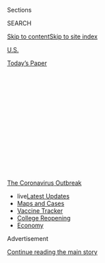 <div id="app">

<div>

<div>

<div>

<div class="NYTAppHideMasthead css-1q2w90k e1suatyy0">

<div class="section css-ui9rw0 e1suatyy2">

<div class="css-eph4ug er09x8g0">

<div class="css-6n7j50">

</div>

<span class="css-1dv1kvn">Sections</span>

<div class="css-10488qs">

<span class="css-1dv1kvn">SEARCH</span>

</div>

[Skip to content](#site-content)[Skip to site
index](#site-index)

</div>

<div id="masthead-section-label" class="css-1wr3we4 eaxe0e00">

[U.S.](https://www.nytimes.com/section/us)

</div>

<div class="css-10698na e1huz5gh0">

</div>

</div>

<div id="masthead-bar-one" class="section hasLinks css-15hmgas e1csuq9d3">

<div class="css-uqyvli e1csuq9d0">

</div>

<div class="css-1uqjmks e1csuq9d1">

</div>

<div class="css-9e9ivx">

[](https://myaccount.nytimes.com/auth/login?response_type=cookie&client_id=vi)

</div>

<div class="css-1bvtpon e1csuq9d2">

[Today’s
Paper](https://www.nytimes.com/section/todayspaper)

</div>

</div>

</div>

</div>

<div data-aria-hidden="false">

<div id="site-content" data-role="main">

<div>

<div class="css-1aor85t" style="opacity:0.000000001;z-index:-1;visibility:hidden">

<div class="css-1hqnpie">

<div class="css-epjblv">

<span class="css-17xtcya">[U.S.](/section/us)</span><span class="css-x15j1o">|</span><span class="css-fwqvlz">She
Was More Than a Statistic in a Pandemic: ‘We Didn’t Want Her to Get
Lost’</span>

</div>

<div class="css-k008qs">

<div class="css-1iwv8en">

<span class="css-18z7m18"></span>

<div>

</div>

</div>

<span class="css-1n6z4y">https://nyti.ms/3bfP2zq</span>

<div class="css-1705lsu">

<div class="css-4xjgmj">

<div class="css-4skfbu" data-role="toolbar" data-aria-label="Social Media Share buttons, Save button, and Comments Panel with current comment count" data-testid="share-tools">

  - 
  - 
  - 
  - 
    
    <div class="css-6n7j50">
    
    </div>

  - 

</div>

</div>

</div>

</div>

</div>

</div>

<div id="NYT_TOP_BANNER_REGION" class="css-13pd83m">

<div>

<div id="styln-prism-menu-1592847958612" class="section interactive-content interactive-size-medium css-1edisqu">

<div class="css-17ih8de interactive-body">

<div id="scroll-container" class="css-1gj85ro">

[<span class="styln-title-wrap"><span class="css-1pje3qr">The
Coronavirus</span><span class="css-1pje3qr">
Outbreak</span></span>](https://www.nytimes.com/news-event/coronavirus?action=click&pgtype=Article&state=default&region=TOP_BANNER&context=storylines_menu)

  - <span class="css-kqxiym" data-emphasize="true">live</span>[Latest
    Updates](https://www.nytimes.com/2020/08/03/world/coronavirus-covid-19.html?action=click&pgtype=Article&state=default&region=TOP_BANNER&context=storylines_menu)
  - [Maps and
    Cases](https://www.nytimes.com/interactive/2020/us/coronavirus-us-cases.html?action=click&pgtype=Article&state=default&region=TOP_BANNER&context=storylines_menu)
  - [Vaccine
    Tracker](https://www.nytimes.com/interactive/2020/science/coronavirus-vaccine-tracker.html?action=click&pgtype=Article&state=default&region=TOP_BANNER&context=storylines_menu)
  - [College
    Reopening](https://www.nytimes.com/2020/08/02/us/covid-college-reopening.html?action=click&pgtype=Article&state=default&region=TOP_BANNER&context=storylines_menu)
  - [Economy](https://www.nytimes.com/live/2020/08/03/business/stock-market-today-coronavirus?action=click&pgtype=Article&state=default&region=TOP_BANNER&context=storylines_menu)

</div>

</div>

</div>

</div>

</div>

<div id="top-wrapper" class="css-1sy8kpn">

<div id="top-slug" class="css-l9onyx">

Advertisement

</div>

[Continue reading the main
story](#after-top)

<div class="ad top-wrapper" style="text-align:center;height:100%;display:block;min-height:250px">

<div id="top" class="place-ad" data-position="top" data-size-key="top">

</div>

</div>

<div id="after-top">

</div>

</div>

<div>

<div id="sponsor-wrapper" class="css-1hyfx7x">

<div id="sponsor-slug" class="css-19vbshk">

Supported by

</div>

[Continue reading the main
story](#after-sponsor)

<div id="sponsor" class="ad sponsor-wrapper" style="text-align:center;height:100%;display:block">

</div>

<div id="after-sponsor">

</div>

</div>

<div class="css-186x18t">

THOSE WE’VE
LOST

</div>

<div class="css-1vkm6nb ehdk2mb0">

# She Was More Than a Statistic in a Pandemic: ‘We Didn’t Want Her to Get Lost’

</div>

Loretta Mendoza Dionisio, outgoing and unstoppable, died of the
coronavirus, a statistic in a growing U.S. count. But her life meant
much more.

<div class="css-79elbk" data-testid="photoviewer-wrapper">

<div class="css-z3e15g" data-testid="photoviewer-wrapper-hidden">

</div>

<div class="css-1a48zt4 ehw59r15" data-testid="photoviewer-children">

![<span class="css-16f3y1r e13ogyst0" data-aria-hidden="true">Loretta
Dionisio with her husband, Roddy, in a photo from 2005 provided by her
children.</span>](https://static01.nyt.com/images/2020/03/20/us/00virus-death01/00virus-death01-articleLarge.jpg?quality=75&auto=webp&disable=upscale)

</div>

</div>

<div class="css-18e8msd">

<div class="css-vp77d3 epjyd6m0">

<div class="css-hus3qt ey68jwv0" data-aria-hidden="true">

[![Ellen
Barry](https://static01.nyt.com/images/2018/10/08/multimedia/author-ellen-barry/author-ellen-barry-thumbLarge.png
"Ellen Barry")](https://www.nytimes.com/by/ellen-barry)

</div>

<div class="css-1baulvz">

By [<span class="css-1baulvz last-byline" itemprop="name">Ellen
Barry</span>](https://www.nytimes.com/by/ellen-barry)

</div>

</div>

  - 
    
    <div class="css-ld3wwf e16638kd2">
    
    Published March 22, 2020Updated April 16,
    2020
    
    </div>

  - 
    
    <div class="css-4xjgmj">
    
    <div class="css-pvvomx" data-role="toolbar" data-aria-label="Social Media Share buttons, Save button, and Comments Panel with current comment count" data-testid="share-tools">
    
      - 
      - 
      - 
      - 
        
        <div class="css-6n7j50">
        
        </div>
    
      - 
    
    </div>
    
    </div>

</div>

</div>

<div class="section meteredContent css-1r7ky0e" name="articleBody" itemprop="articleBody">

<div class="css-1fanzo5 StoryBodyCompanionColumn">

<div class="css-53u6y8">

*This obituary is part of a series about* [*people who have died in the
coronavirus
pandemic*](https://www.nytimes.com/series/people-who-have-died-of-the-coronavirus)*.*

Her name was Loretta, but they called her Lettie. She stood 4 feet 10
inches tall. She was outrageously friendly, the kind of person liable to
invite the sales clerk at T-Mobile to join the family for dinner. This
made her children cringe but was also something they loved. Pure Lettie.

She was tough. At work, she could stare down colleagues who were hairy,
blustery and taller than her by a foot or two. And it was true of her
husband, Roddy. He could not say no to her.

Roddy had not wanted to go on their February trip to the Philippines. He
was watching the early news about the coronavirus, and worried it would
put his wife, a cancer survivor, in danger. But she was adamant. There
was something she needed to finish.

</div>

</div>

<div class="css-1fanzo5 StoryBodyCompanionColumn">

<div class="css-53u6y8">

On March 11, Loretta Dionisio became a data point.

</div>

</div>

<div>

</div>

<div class="css-1fanzo5 StoryBodyCompanionColumn">

<div class="css-53u6y8">

At the [news conference where her death was
announced](https://www.dailybreeze.com/2020/03/11/la-county-reports-first-death-related-to-coronavirus-6-new-cases/),
the public health director in Los Angeles County did not name her, in
accordance with federal privacy regulations.

The public health director referred only to a woman in her 60s with
“underlying health conditions” who was stopping briefly in California
after travels in Asia, adding that “shortly after being hospitalized,
she unfortunately passed.” In the ongoing tally of fatalities associated
with the coronavirus, hers was the 37th death in the United States, the
first in Los Angeles County.

*\[Sign up* [*for California
Today*](https://www.nytimes.com/newsletters/california-today)*, our
newsletter about California, for updates.\]*

Nearly two weeks later, Ms. Dionisio’s family was still grappling with
the bureaucracy that surrounds infectious disease. She died far from her
home in Orlando, Fla., during a layover 2,500 miles away. Her son and
daughter, on the East Coast, have been unable to see their father, who
is in quarantine in California after giving their mother cardiopulmonary
resuscitation. For days after her death, he barely spoke.

And in the painful logistics of hygiene and quarantine, no funeral Mass
has been said for her.

“Through this whole ordeal, we didn’t want her to get lost in the
story,” said her son, Rembert Dionisio.

Janice Jenkins, a close friend of Ms. Dionisio’s, said that the days
after her death had felt strange and disjointed, without the ceremonies
that mark the passing of someone dear.

</div>

</div>

<div class="css-1fanzo5 StoryBodyCompanionColumn">

<div class="css-53u6y8">

“This whole thing is just like a hole in the ground that they’re just
throwing bodies into,” she said.

## A rush of numbers

News of the pandemic is released in the form of data, illnesses and
deaths compiled by countries and counties. But sparks of humanity glow
here and
there.

<div id="NYT_MAIN_CONTENT_1_REGION" class="css-9tf9ac">

<div>

<div id="styln-covid-updates-world" class="section interactive-content interactive-size-medium css-1ftcdic">

<div class="css-17ih8de interactive-body">

<div id="styln-briefing-block" data-asset-id="QXJ0aWNsZTpueXQ6Ly9hcnRpY2xlLzZkMDlhMjVlLTQxZDYtNWE3ZC04NzFjLTNiMDkyMGU0NjA2Zg==">

<div class="briefing-block-header-section">

# [Latest Updates: Global Coronavirus Outbreak](https://www.nytimes.com/2020/08/03/world/coronavirus-covid-19.html?action=click&pgtype=Article&state=default&region=MAIN_CONTENT_1&context=storylines_live_updates)

<div class="briefing-block-ts">

Updated 2020-08-04T05:55:16.339Z

</div>

</div>

  - [Fauci defends Birx after she is criticized by
    Trump.](https://www.nytimes.com/2020/08/03/world/coronavirus-covid-19.html?action=click&pgtype=Article&state=default&region=MAIN_CONTENT_1&context=storylines_live_updates#link-4547638f)
  - [Trump derides Democrats as lawmakers and administration officials
    try to break stimulus
    impasse.](https://www.nytimes.com/2020/08/03/world/coronavirus-covid-19.html?action=click&pgtype=Article&state=default&region=MAIN_CONTENT_1&context=storylines_live_updates#link-15e7f995)
  - [The deadline for 2020 census counting has been moved up by a
    month.](https://www.nytimes.com/2020/08/03/world/coronavirus-covid-19.html?action=click&pgtype=Article&state=default&region=MAIN_CONTENT_1&context=storylines_live_updates#link-e5a2cda)

<div class="briefing-block-footer">

<div class="briefing-block-footer-meta">

[See more
updates](https://www.nytimes.com/2020/08/03/world/coronavirus-covid-19.html?action=click&pgtype=Article&state=default&region=MAIN_CONTENT_1&context=storylines_live_updates)

</div>

<div class="briefing-block-briefinglinks">

<span>More live coverage:</span>
[Markets](https://www.nytimes.com/live/2020/08/03/business/stock-market-today-coronavirus?action=click&pgtype=Article&state=default&region=MAIN_CONTENT_1&context=storylines_live_updates)

</div>

</div>

</div>

</div>

</div>

</div>

</div>

Consider John Brennan, a New Jersey man whose death was announced March
10. He had once [trained a winning racehorse named Sugar
Trader](https://www.northjersey.com/story/news/2020/03/10/nj-horse-trainer-john-brennan-dies-coronavirus/5015168002/).
“I’m a minor leaguer, and I’m in the big leagues,” he said at the time.
“Unbelievable.”

Merle Dry, 55, who died on Wednesday in a hospital in Tulsa, Okla.,
trimmed the hedges at Oral Roberts University into [topiary birds and
curlicues.](http://oruoracle.com/lifestyle/behind-the-scenery/)

Jeffrey Ghazarian, 34, a cancer survivor who died on Thursday at a
hospital in Pasadena, Calif., [liked to quote the movie
“Swingers,”](https://www.facebook.com/search/top/?q=Jeffrey%20Ghazarian&epa=SEARCH_BOX)the
speech that went: “You’re money, baby. You’re so money and you don’t
even know it.”

Gary Young, 66, a retired cabinet maker who died in Gilroy, Calif., on
Tuesday, [was a
talker,](https://www.mercurynews.com/2020/03/19/coronavirus-gilroy-family-forbidden-from-dying-dads-bedside-broke-my-heart-into-a-million-pieces/)
sometimes lingering for half an hour with goodbyes as his family waited
in the car.

His daughter [told The San Jose Mercury
News](https://www.mercurynews.com/2020/03/19/coronavirus-gilroy-family-forbidden-from-dying-dads-bedside-broke-my-heart-into-a-million-pieces/)
that she watched through a glass divider as he died in an isolation
ward, and a medical team in blue protective gear turned off his heart
monitor.

</div>

</div>

<div class="css-1fanzo5 StoryBodyCompanionColumn">

<div class="css-53u6y8">

“It broke my heart into a million pieces,” she said. “I didn’t want him
to feel alone.”

The list goes on. As of Sunday, 390 deaths had been tied to the
coronavirus in the United States. The average age of those who had died
was a few months over 77, according to the Centers for Disease Control
and Prevention. In the most vulnerable age brackets, [men are nearly
twice as likely to
die](https://www.nytimes.com/2020/02/20/health/coronavirus-men-women.html)
as women.

Because people over 80 are far more likely to die, the [deaths may
ultimately be
clustered](https://www.medrxiv.org/content/10.1101/2020.03.15.20036293v1)
in wealthier countries with higher life expectancies, according to a
study published last week by demographers at Oxford University. The
virus spreads faster in countries like Italy, where there is a high
level of contact between the young and the
old.

</div>

</div>

<div class="css-79elbk" data-testid="photoviewer-wrapper">

<div class="css-z3e15g" data-testid="photoviewer-wrapper-hidden">

</div>

<div class="css-1a48zt4 ehw59r15" data-testid="photoviewer-children">

![<span class="css-16f3y1r e13ogyst0" data-aria-hidden="true">Undertakers
wearing protective equipment unloaded a coffin at a cemetery in Bergamo,
Italy.</span><span class="css-cnj6d5 e1z0qqy90" itemprop="copyrightHolder"><span class="css-1ly73wi e1tej78p0">Credit...</span><span>Piero
Cruciatti/Agence France-Presse — Getty
Images</span></span>](https://static01.nyt.com/images/2020/03/23/us/23virus-death-print/merlin_170575302_6a115112-fbfb-4ab8-aced-6c62eac1742a-articleLarge.jpg?quality=75&auto=webp&disable=upscale)

</div>

</div>

<div class="css-1fanzo5 StoryBodyCompanionColumn">

<div class="css-53u6y8">

As the crisis has deepened, mourning rituals have fallen by the wayside.

In China, where more than 3,100 people have died, the national health
commission has banned funerals. Patients die in intensive care units
that do not allow visitors, and in the moments after a person’s death,
health workers in hazmat suits enter a hospital room and take the body
away.

In Italy, where funerals serve as a central pillar of community life,
many of the dead are being buried by a lone priest, without mourners
present. [A local cemetery in the province of Bergamo, at the center of
the outbreak, shut down this past
week](https://www.nytimes.com/2020/03/16/world/europe/italy-coronavirus-funerals.html)
for the first time since World War II. The local newspaper, [L’Eco di
Bergamo](https://www.ecodibergamo.it/), ran 10 pages of obituaries.

“These are people who die alone and who are buried alone,” the
newspaper’s editor, Alberto Ceresoli, said.

## A specific person

Ms. Dionisio, 68, was fond of emeralds (the real kind), serial killer
documentaries and the Home Shopping Network.

</div>

</div>

<div class="css-1fanzo5 StoryBodyCompanionColumn">

<div class="css-53u6y8">

She had a passionate interest in food. Her brainstorming about lunch
plans, her co-workers would joke, sometimes began at 9:30 in the
morning. People not related to her called her “mom.” And she had such a
close, tender relationship with her husband that when he had to work on
Saturdays, she would drive an hour to work with him just so she could
sit by his side.

“I don’t mind, I just want to be with him,” she said, once, when a
co-worker asked her why.

It would be a mistake, however, to consider her a softy. When the family
needed someone to negotiate a deal, they sent Ms. Dionisio.

“She wasn’t necessarily persuasive, she was just persistent,” said her
son-in-law, Chris Connelly. “She would say, ‘I want that car and I want
it for this price.’ You would be there until 10 o’clock at night and the
manager would say, ‘What do I have to do to go home?’”

Loretta Mendoza was born in Pasay City, in the Philippines, to parents
who had fled by foot into the countryside to escape the Japanese
occupation during World War II, at times eating roots to survive. It was
an ordeal they rarely spoke of. In first grade, she was sent away to a
convent school, to be educated by nuns.

“She and I took care of each other,” said her sister, Norma Quijano, 73,
who is five years her senior. “You know how the nuns
are.”

</div>

</div>

<div class="css-79elbk" data-testid="photoviewer-wrapper">

<div class="css-z3e15g" data-testid="photoviewer-wrapper-hidden">

</div>

<div class="css-1a48zt4 ehw59r15" data-testid="photoviewer-children">

<div class="css-1xdhyk6 erfvjey0">

<span class="css-1ly73wi e1tej78p0">Image</span>

<div class="css-zjzyr8">

<div data-testid="lazyimage-container" style="height:549.7111111111111px">

</div>

</div>

</div>

<span class="css-16f3y1r e13ogyst0" data-aria-hidden="true">Loretta
Dionisio, left, with her siblings, Barbara Poole, Norma Quijano and
Jesse Mendoza.</span>

</div>

</div>

<div class="css-1fanzo5 StoryBodyCompanionColumn">

<div class="css-53u6y8">

Ms. Dionisio’s decision to travel to the Philippines in February was
bound up in that history.

She and her husband, Rodrigo, a classmate from art school in the
Philippines, left for the United States in the 1970s, and found work as
commercial artists. They eventually settled in Orlando and raised two
children, Rembert and Rowena.

</div>

</div>

<div class="css-1fanzo5 StoryBodyCompanionColumn">

<div class="css-53u6y8">

But unfinished business from the Philippines nagged at Ms. Dionisio.

Her father, who had grown up in poverty, had spent years scrimping to
buy land for a coconut plantation in the coastal region of Camarines
Norte, promising his children it would support them in their old
age.

<div id="NYT_MAIN_CONTENT_3_REGION" class="css-9tf9ac">

<div>

<div id="styln-prism-freeform-1594220623585" class="section interactive-content interactive-size-medium css-1ftcdic">

<div class="css-17ih8de interactive-body">

<div id="prism-freeform-block-38059" class="css-19mumt8" data-role="complementary" data-storyline="The Coronavirus Outbreak" data-truncated="true" tabindex="0">

<div class="css-a8d9oz">

<div class="css-eb027h">

[](https://www.nytimes.com/news-event/coronavirus?action=click&pgtype=Article&state=default&region=MAIN_CONTENT_3&context=storylines_faq)

### The Coronavirus Outbreak ›

#### Frequently Asked Questions

Updated August 3, 2020

  - #### I’m a small-business owner. Can I get relief?
    
      - The [stimulus bills enacted in
        March](https://www.nytimes.com/article/small-business-loans-stimulus-grants-freelancers-coronavirus.html?action=click&pgtype=Article&state=default&region=MAIN_CONTENT_3&context=storylines_faq)
        offer help for the millions of American small businesses. Those
        eligible for aid are businesses and nonprofit organizations with
        fewer than 500 workers, including sole proprietorships,
        independent contractors and freelancers. Some larger companies
        in some industries are also eligible. The help being offered,
        which is being managed by the Small Business Administration,
        includes the Paycheck Protection Program and the Economic Injury
        Disaster Loan program. But lots of folks have [not yet seen
        payouts.](https://www.nytimes.com/interactive/2020/05/07/business/small-business-loans-coronavirus.html?action=click&pgtype=Article&state=default&region=MAIN_CONTENT_3&context=storylines_faq)
        Even those who have received help are confused: The rules are
        draconian, and some are stuck sitting on [money they don’t know
        how to
        use.](https://www.nytimes.com/2020/05/02/business/economy/loans-coronavirus-small-business.html?action=click&pgtype=Article&state=default&region=MAIN_CONTENT_3&context=storylines_faq)
        Many small-business owners are getting less than they expected
        or [not hearing anything at
        all.](https://www.nytimes.com/2020/06/10/business/Small-business-loans-ppp.html?action=click&pgtype=Article&state=default&region=MAIN_CONTENT_3&context=storylines_faq)

  - #### What are my rights if I am worried about going back to work?
    
      - Employers have to provide [a safe
        workplace](https://www.osha.gov/SLTC/covid-19/standards.html)
        with policies that protect everyone equally. [And if one of your
        co-workers tests positive for the coronavirus, the
        C.D.C.](https://www.nytimes.com/article/coronavirus-money-unemployment.html?action=click&pgtype=Article&state=default&region=MAIN_CONTENT_3&context=storylines_faq)
        has said that [employers should tell their
        employees](https://www.cdc.gov/coronavirus/2019-ncov/community/guidance-business-response.html)
        -- without giving you the sick employee’s name -- that they may
        have been exposed to the virus.

  - #### Should I refinance my mortgage?
    
      - [It could be a good
        idea,](https://www.nytimes.com/article/coronavirus-money-unemployment.html?action=click&pgtype=Article&state=default&region=MAIN_CONTENT_3&context=storylines_faq)
        because mortgage rates have [never been
        lower.](https://www.nytimes.com/2020/07/16/business/mortgage-rates-below-3-percent.html?action=click&pgtype=Article&state=default&region=MAIN_CONTENT_3&context=storylines_faq)
        Refinancing requests have pushed mortgage applications to some
        of the highest levels since 2008, so be prepared to get in line.
        But defaults are also up, so if you’re thinking about buying a
        home, be aware that some lenders have tightened their standards.

  - #### What is school going to look like in September?
    
      - It is unlikely that many schools will return to a normal
        schedule this fall, requiring the grind of [online
        learning](https://www.nytimes.com/2020/06/05/us/coronavirus-education-lost-learning.html?action=click&pgtype=Article&state=default&region=MAIN_CONTENT_3&context=storylines_faq),
        [makeshift child
        care](https://www.nytimes.com/2020/05/29/us/coronavirus-child-care-centers.html?action=click&pgtype=Article&state=default&region=MAIN_CONTENT_3&context=storylines_faq)
        and [stunted
        workdays](https://www.nytimes.com/2020/06/03/business/economy/coronavirus-working-women.html?action=click&pgtype=Article&state=default&region=MAIN_CONTENT_3&context=storylines_faq)
        to continue. California’s two largest public school districts —
        Los Angeles and San Diego — said on July 13, that [instruction
        will be remote-only in the
        fall](https://www.nytimes.com/2020/07/13/us/lausd-san-diego-school-reopening.html?action=click&pgtype=Article&state=default&region=MAIN_CONTENT_3&context=storylines_faq),
        citing concerns that surging coronavirus infections in their
        areas pose too dire a risk for students and teachers. Together,
        the two districts enroll some 825,000 students. They are the
        largest in the country so far to abandon plans for even a
        partial physical return to classrooms when they reopen in
        August. For other districts, the solution won’t be an
        all-or-nothing approach. [Many
        systems](https://bioethics.jhu.edu/research-and-outreach/projects/eschool-initiative/school-policy-tracker/),
        including the nation’s largest, New York City, are devising
        [hybrid
        plans](https://www.nytimes.com/2020/06/26/us/coronavirus-schools-reopen-fall.html?action=click&pgtype=Article&state=default&region=MAIN_CONTENT_3&context=storylines_faq)
        that involve spending some days in classrooms and other days
        online. There’s no national policy on this yet, so check with
        your municipal school system regularly to see what is happening
        in your community.

  - #### Is the coronavirus airborne?
    
      - The coronavirus [can stay aloft for hours in tiny droplets in
        stagnant
        air](https://www.nytimes.com/2020/07/04/health/239-experts-with-one-big-claim-the-coronavirus-is-airborne.html?action=click&pgtype=Article&state=default&region=MAIN_CONTENT_3&context=storylines_faq),
        infecting people as they inhale, mounting scientific evidence
        suggests. This risk is highest in crowded indoor spaces with
        poor ventilation, and may help explain super-spreading events
        reported in meatpacking plants, churches and restaurants. [It’s
        unclear how often the virus is
        spread](https://www.nytimes.com/2020/07/06/health/coronavirus-airborne-aerosols.html?action=click&pgtype=Article&state=default&region=MAIN_CONTENT_3&context=storylines_faq)
        via these tiny droplets, or aerosols, compared with larger
        droplets that are expelled when a sick person coughs or sneezes,
        or transmitted through contact with contaminated surfaces, said
        Linsey Marr, an aerosol expert at Virginia Tech. Aerosols are
        released even when a person without symptoms exhales, talks or
        sings, according to Dr. Marr and more than 200 other experts,
        who [have outlined the evidence in an open letter to the World
        Health
        Organization](https://academic.oup.com/cid/article/doi/10.1093/cid/ciaa939/5867798).

<div id="styln-survey-component-38059" class="styln-survey-component" data-surveyname="faq" data-surveystoryline="coronavirus">

</div>

</div>

<div class="css-6mllg9">

</div>

<div class="css-pmm6ed">

<span class="css-5gimkt"></span>

</div>

</div>

</div>

</div>

</div>

</div>

</div>

This was dubious — the land’s value had dwindled over the years to a few
thousand dollars, and the government had forced the family to surrender
the property when they immigrated to the United States. But Ms.
Dionisio, as a tribute to her deceased father, was intent on collecting
compensation for the plot from the Department of Agrarian Reform. She
and her sister had chipped away at this task for years, a wrestling
match with provincial land bureaucrats who demanded a long list of
notarized documents. This spring’s trip was the one in which Ms.
Dionisio would collect the check.

“She said, ‘I have to finish this,’” Ms. Quijano said. “She wanted to
settle it once and for all.”

News about the virus was already beginning to circulate, and an active
volcano had spewed ash particles into the air. People tried to talk Ms.
Dionisio, who had survived two bouts of cancer and suffered from
diabetes, out of traveling. Her husband was against making the trip, and
so was their daughter and her sister. Ms. Jenkins tried to dissuade her,
as well, but understood it was useless.

“It goes back to her never wanting to give up,” Ms. Jenkins said. Ms.
Dionisio’s daughter, Rowena Dionisio-Connelly, agreed: As a small girl,
Ms. Dionisio would run after a neighbor who teased her brother, who was
gay. “She would pull out a wooden spoon and chase the neighbor with it
all the way to his doorstep,” she said.

So the couple set off for a month of travel, sending back dispatches
from their journey. Increasingly, they were in the shadow of the virus.

## A gut punch

“We’ve been wearing our masks to avoid the coronavirus,” Mr. Dionisio
wrote in a text message to Ms. Jenkins, along with a photo of a carved
bench nestled in tropical greenery. As the trip went on, he wrote, more
and more of the tourist sights were being closed.

In early March, Ms. Dionisio called home to announce that she had
achieved her goal: Zipped inside her suitcase was a check from the
Filipino government, compensating the family for the loss of the coconut
plantation, said her sister, Ms. Quijano. She turned toward home, a trip
that would take the couple through Thailand and, briefly, South Korea.

</div>

</div>

<div class="css-1fanzo5 StoryBodyCompanionColumn">

<div class="css-53u6y8">

There were, their children now realize, small signs that something was
wrong.

</div>

</div>

<div class="css-79elbk" data-testid="photoviewer-wrapper">

<div class="css-z3e15g" data-testid="photoviewer-wrapper-hidden">

</div>

<div class="css-1a48zt4 ehw59r15" data-testid="photoviewer-children">

<div class="css-1xdhyk6 erfvjey0">

<span class="css-1ly73wi e1tej78p0">Image</span>

<div class="css-zjzyr8">

<div data-testid="lazyimage-container" style="height:257.77777777777777px">

</div>

</div>

</div>

<span class="css-16f3y1r e13ogyst0" data-aria-hidden="true">Loretta and
Rodrigo Dionisio, center, with, from left, their son-in-law, Chris
Connelly, daughter, Rowena Dionisio-Connelly, daughter-in-law,  Cathrina
Dionisio, and son, Rembert Dionisio.</span>

</div>

</div>

<div class="css-1fanzo5 StoryBodyCompanionColumn">

<div class="css-53u6y8">

At one point, Mr. Dionisio mentioned to Rowena that her mother had a
fever. In a phone call to her sister, passing on the triumphant news
about the check, Ms. Dionisio mentioned she wasn’t feeling well.

Then they were on their way to safety. Mr. Dionisio told his daughter
that they had to wait, exhausted, for nine hours in the airport in
Seoul, where there was no free seat for them.

That is something Rowena’s mind gets stuck on now.

“It’s a gut punch, because I can see how they were,” she said. “My dad
was probably trying to make her comfortable on the windowsill, her head
was probably resting on his shoulder.”

When they landed in Los Angeles, her mother called from outside her
sister-in-law’s house, saying she needed to rest after the 11-hour
flight.

“She was joking and laughing about not being able to get into the
house,” she said. “She said, ‘I’ll call you later. I need to sleep.’
And then I never heard from her again.”

When Mr. Dionisio awoke from a deep, jet-lagged sleep hours later, he
could not wake his wife. Panicked, he performed CPR and called an
ambulance, which took her to a hospital with a weak pulse. Over the next
hours, she experienced four cardiac arrests, her family said. She was
declared dead at 2:57 a.m. on March 10.

</div>

</div>

<div class="css-1fanzo5 StoryBodyCompanionColumn">

<div class="css-53u6y8">

After she tested positive for the virus on March 11, the family was
occupied with crisis management, five or six hours a day of phone calls
to public health officials, the crematory, hospital staff. Not only
their father, but also their aunt and uncle, and another aunt and
cousin, have been ordered to self-quarantine.

A memorial gathering, for now, is out of the question.

“We don’t want to put any other family members in harm’s way,” Ms.
Dionisio’s son, Rembert, said. “That’s what makes everything really
rough right now. It’s almost taken away from what is happening with my
mother.”

His cousin, Paula, is thinking of setting up a conference call so that a
priest can say Mass.

The check for the coconut planation will be deposited, its balance given
to Ms. Dionisio’s eldest sister.

Rowena has trouble speaking about her mother without breaking down.

“It’s hard for me to to come to terms with the fact that Mom is gone,”
she said. “I’m searching for her. Her smell. I want to touch her hand.”

Sarah Mervosh contributed reporting from New York, Amy Qin from Beijing
and Jason Horowitz from Rome.

Kitty Bennett contributed research from New York.

</div>

</div>

<div class="css-1fanzo5 StoryBodyCompanionColumn">

<div class="css-53u6y8">

</div>

</div>

</div>

<div>

</div>

<div>

</div>

<div>

</div>

<div>

<div id="bottom-wrapper" class="css-1ede5it">

<div id="bottom-slug" class="css-l9onyx">

Advertisement

</div>

[Continue reading the main
story](#after-bottom)

<div id="bottom" class="ad bottom-wrapper" style="text-align:center;height:100%;display:block;min-height:90px">

</div>

<div id="after-bottom">

</div>

</div>

</div>

</div>

</div>

## Site Index

<div>

</div>

## Site Information Navigation

  - [© <span>2020</span> <span>The New York Times
    Company</span>](https://help.nytimes.com/hc/en-us/articles/115014792127-Copyright-notice)

<!-- end list -->

  - [NYTCo](https://www.nytco.com/)
  - [Contact
    Us](https://help.nytimes.com/hc/en-us/articles/115015385887-Contact-Us)
  - [Work with us](https://www.nytco.com/careers/)
  - [Advertise](https://nytmediakit.com/)
  - [T Brand Studio](http://www.tbrandstudio.com/)
  - [Your Ad
    Choices](https://www.nytimes.com/privacy/cookie-policy#how-do-i-manage-trackers)
  - [Privacy](https://www.nytimes.com/privacy)
  - [Terms of
    Service](https://help.nytimes.com/hc/en-us/articles/115014893428-Terms-of-service)
  - [Terms of
    Sale](https://help.nytimes.com/hc/en-us/articles/115014893968-Terms-of-sale)
  - [Site
    Map](https://spiderbites.nytimes.com)
  - [Help](https://help.nytimes.com/hc/en-us)
  - [Subscriptions](https://www.nytimes.com/subscription?campaignId=37WXW)

</div>

</div>

</div>

</div>

